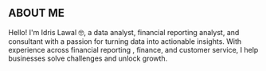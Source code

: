 ## ABOUT ME

Hello! I'm Idris Lawal 🤓, a data analyst, financial reporting analyst, and consultant with a passion for turning data into actionable insights. With experience across financial reporting , finance, and customer service, I help businesses solve challenges and unlock growth.
